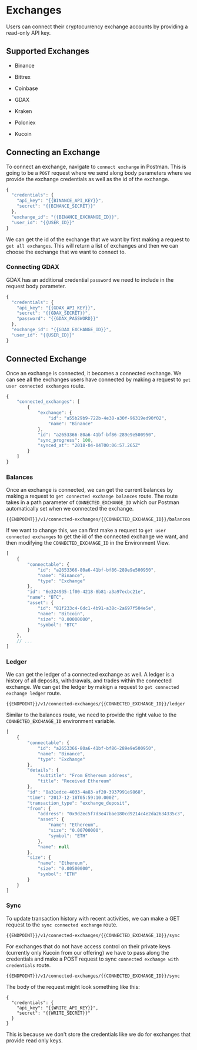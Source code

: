 # Exchanges

Users can connect their cryptocurrency exchange accounts by providing a read-only API key.

## Supported Exchanges

* Binance

* Bittrex

* Coinbase

* GDAX

* Kraken

* Poloniex

* Kucoin

## Connecting an Exchange

To connect an exchange, navigate to `connect exchange` in Postman. This is going to be a `POST` request where we send along body parameters where we provide the exchange credentials as well as the id of the exchange.

```javascript
{ 
  "credentials": { 
    "api_key": "{{BINANCE_API_KEY}}",
    "secret": "{{BINANCE_SECRET}}"
  },
  "exchange_id": "{{BINANCE_EXCHANGE_ID}}",
  "user_id": "{{USER_ID}}"
}
```

We can get the id of the exchange that we want by first making a request to `get all exchanges`. This will return a list of exchanges and then we can choose the exchange that we want to connect to.

### Connecting GDAX

GDAX has an additional credential `password` we need to include in the request body parameter. 

```javascript
{ 
  "credentials": { 
    "api_key": "{{GDAX_API_KEY}}",
    "secret": "{{GDAX_SECRET}}",
    "password": "{{GDAX_PASSWORD}}"
  },
  "exchange_id": "{{GDAX_EXCHANGE_ID}}",
  "user_id": "{{USER_ID}}"
}
```

## Connected Exchange

Once an exchange is connected, it becomes a connected exchange. We can see all the exchanges users have connected by making a request to `get user connected exchanges` route.

```javascript
{
    "connected_exchanges": [
        {
            "exchange": {
                "id": "a55b29b9-722b-4e38-a30f-96319ed90f02",
                "name": "Binance"
            },
            "id": "a2653366-80a6-41bf-bf86-289e9e500950",
            "sync_progress": 100,
            "synced_at": "2018-04-04T00:06:57.265Z"
        }
    ]
}
```

### Balances

Once an exchange is connected, we can get the current balances by making a request to `get connected exchange balances` route. The route takes in a path parameter of `CONNECTED_EXCHANGE_ID` which our Postman automatically set when we connected the exchange.

```
{{ENDPOINT}}/v1/connected-exchanges/{{CONNECTED_EXCHANGE_ID}}/balances
```

If we want to change this, we can first make a request to `get user connected exchanges` to get the id of the connected exchange we want, and then modifying the `CONNECTED_EXCHANGE_ID` in the Environment View.

```javascript
[
    {
        "connectable": {
            "id": "a2653366-80a6-41bf-bf86-289e9e500950",
            "name": "Binance",
            "type": "Exchange"
        },
        "id": "6e324935-1f00-4218-8b81-a3a97ecbc21e",
        "name": "BTC",
        "asset": {
            "id": "81f233c4-6dc1-4b91-a38c-2a697f504e5e",
            "name": "Bitcoin",
            "size": "0.00000000",
            "symbol": "BTC"
        }
    },
    // ...
]
```

### Ledger

We can get the ledger of a connected exchange as well. A ledger is a history of all deposits, withdrawals, and trades within the connected exchange. We can get the ledger by makign a request to `get connected exchange ledger` route.

```
{{ENDPOINT}}/v1/connected-exchanges/{{CONNECTED_EXCHANGE_ID}}/ledger
```

Similar to the balances route, we need to provide the right value to the `CONNECTED_EXCHANGE_ID` environment variable.

```javascript
[
    {
        "connectable": {
            "id": "a2653366-80a6-41bf-bf86-289e9e500950",
            "name": "Binance",
            "type": "Exchange"
        },
        "details": {
            "subtitle": "From Ethereum address",
            "title": "Received Ethereum"
        },
        "id": "8a31edce-4033-4a83-af20-3937991e9868",
        "time": "2017-12-18T05:59:10.000Z",
        "transaction_type": "exchange_deposit",
        "from": {
            "address": "0x9d2ec5f7d3e47bae180cd9214c4e2da2634335c3",
            "asset": {
                "name": "Ethereum",
                "size": "0.00700000",
                "symbol": "ETH"
            },
            "name": null
        },
        "size": {
            "name": "Ethereum",
            "size": "0.00500000",
            "symbol": "ETH"
        }
    }
]
```

### Sync

To update transaction history with recent activities, we can make a GET request to the `sync connected exchange` route.

```
{{ENDPOINT}}/v1/connected-exchanges/{{CONNECTED_EXCHANGE_ID}}/sync
```

For exchanges that do not have access control on their private keys (currently only Kucoin from our offering) we have to pass along the credentials and make a POST request to sync `connected exchange with credentials` route.

```
{{ENDPOINT}}/v1/connected-exchanges/{{CONNECTED_EXCHANGE_ID}}/sync
```

The body of the request might look something like this:

```
{ 
  "credentials": { 
    "api_key": "{{WRITE_API_KEY}}",
    "secret": "{{WRITE_SECRET}}"
  }
}
```

This is because we don't store the credentials like we do for exchanges that provide read only keys.
